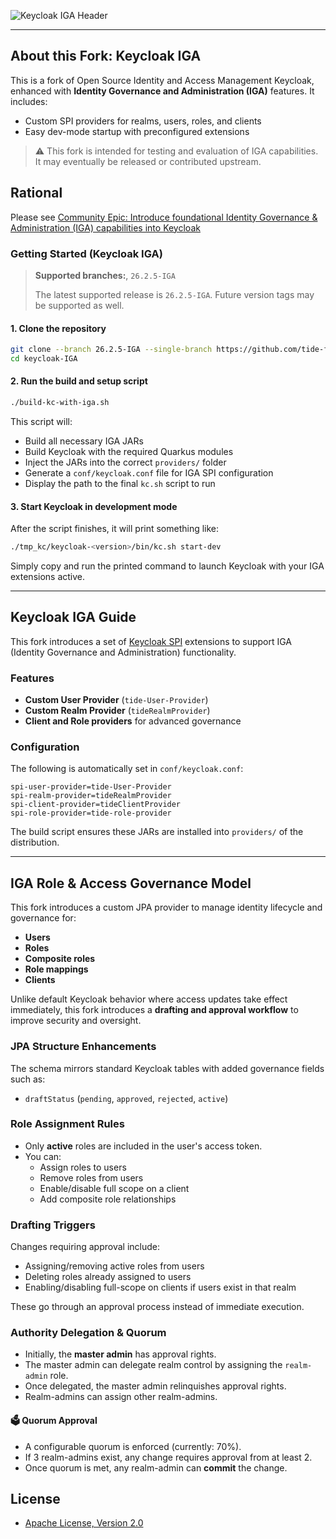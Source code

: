 ![Keycloak IGA Header](https://github.com/user-attachments/assets/bb1b7336-4566-49bb-85d3-4fbaad5fdf0e)

---

## About this Fork: Keycloak IGA

This is a fork of Open Source Identity and Access Management Keycloak, enhanced with **Identity Governance and Administration (IGA)** features. It includes:

- Custom SPI providers for realms, users, roles, and clients
- Easy dev-mode startup with preconfigured extensions

> ⚠️ This fork is intended for testing and evaluation of IGA capabilities. It may eventually be released or contributed upstream.

## Rational

Please see [Community Epic: Introduce foundational Identity Governance & Administration (IGA) capabilities into Keycloak](https://gist.github.com/ondamike/191ae64890b0e9b9ba4699f464108c05)


### Getting Started (Keycloak IGA)

> **Supported branches:**, `26.2.5-IGA`
>
> The latest supported release is `26.2.5-IGA`. Future version tags may be supported as well.

#### 1. Clone the repository

```bash
git clone --branch 26.2.5-IGA --single-branch https://github.com/tide-foundation/keycloak-IGA.git
cd keycloak-IGA
```

#### 2. Run the build and setup script

```bash
./build-kc-with-iga.sh
```

This script will:

- Build all necessary IGA JARs
- Build Keycloak with the required Quarkus modules
- Inject the JARs into the correct `providers/` folder
- Generate a `conf/keycloak.conf` file for IGA SPI configuration
- Display the path to the final `kc.sh` script to run

#### 3. Start Keycloak in development mode

After the script finishes, it will print something like:

```bash
./tmp_kc/keycloak-<version>/bin/kc.sh start-dev
```

Simply copy and run the printed command to launch Keycloak with your IGA extensions active.

---

## Keycloak IGA Guide

This fork introduces a set of [Keycloak SPI](https://www.keycloak.org/docs/latest/server_development/#_providers) extensions to support IGA (Identity Governance and Administration) functionality.

### Features

- **Custom User Provider** (`tide-User-Provider`)
- **Custom Realm Provider** (`tideRealmProvider`)
- **Client and Role providers** for advanced governance

### Configuration

The following is automatically set in `conf/keycloak.conf`:

```properties
spi-user-provider=tide-User-Provider
spi-realm-provider=tideRealmProvider
spi-client-provider=tideClientProvider
spi-role-provider=tide-role-provider
```

The build script ensures these JARs are installed into `providers/` of the distribution.

---

## IGA Role & Access Governance Model

This fork introduces a custom JPA provider to manage identity lifecycle and governance for:

- **Users**
- **Roles**
- **Composite roles**
- **Role mappings**
- **Clients**

Unlike default Keycloak behavior where access updates take effect immediately, this fork introduces a **drafting and approval workflow** to improve security and oversight.

### JPA Structure Enhancements

The schema mirrors standard Keycloak tables with added governance fields such as:

- `draftStatus` (`pending`, `approved`, `rejected`, `active`)


### Role Assignment Rules

- Only **active** roles are included in the user's access token.
- You can:
  - Assign roles to users
  - Remove roles from users
  - Enable/disable full scope on a client
  - Add composite role relationships

### Drafting Triggers

Changes requiring approval include:

- Assigning/removing active roles from users
- Deleting roles already assigned to users
- Enabling/disabling full-scope on clients if users exist in that realm

These go through an approval process instead of immediate execution.

### Authority Delegation & Quorum

- Initially, the **master admin** has approval rights.
- The master admin can delegate realm control by assigning the `realm-admin` role.
- Once delegated, the master admin relinquishes approval rights.
- Realm-admins can assign other realm-admins.

#### 🗳 Quorum Approval

- A configurable quorum is enforced (currently: 70%).
- If 3 realm-admins exist, any change requires approval from at least 2.
- Once quorum is met, any realm-admin can **commit** the change.

## License

* [Apache License, Version 2.0](https://www.apache.org/licenses/LICENSE-2.0)
